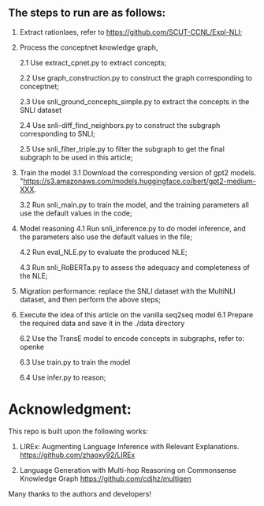 ## The steps to run are as follows:

1. Extract rationlaes, refer to https://github.com/SCUT-CCNL/Expl-NLI;

2. Process the conceptnet knowledge graph,

    2.1 Use extract_cpnet.py to extract concepts;
    
    2.2 Use graph_construction.py to construct the graph corresponding to conceptnet;
    
    2.3 Use snli_ground_concepts_simple.py to extract the concepts in the SNLI dataset
    
    2.4 Use snli-diff_find_neighbors.py to construct the subgraph corresponding to SNLI;
    
    2.5 Use snli_filter_triple.py to filter the subgraph to get the final subgraph to be used in this article;
    
3. Train the model
    3.1 Download the corresponding version of gpt2 models. "https://s3.amazonaws.com/models.huggingface.co/bert/gpt2-medium-XXX.
    
    3.2 Run snli_main.py to train the model, and the training parameters all use the default values ​​in the code;
    
4. Model reasoning
    4.1 Run snli_inference.py to do model inference, and the parameters also use the default values ​​in the file;
    
    4.2 Run eval_NLE.py to evaluate the produced NLE;
    
    4.3 Run snli_RoBERTa.py to assess the adequacy and completeness of the NLE;
    
5. Migration performance: replace the SNLI dataset with the MultiNLI dataset, and then perform the above steps;
6. Execute the idea of ​​this article on the vanilla seq2seq model
    6.1 Prepare the required data and save it in the ./data directory
    
    6.2 Use the TransE model to encode concepts in subgraphs, refer to: openke
    
    6.3 Use train.py to train the model
    
    6.4 Use infer.py to reason;

# Acknowledgment:

This repo is built upon the following works:

1.  LIREx: Augmenting Language Inference with Relevant Explanations.
https://github.com/zhaoxy92/LIREx

2. Language Generation with Multi-hop Reasoning on Commonsense Knowledge Graph
https://github.com/cdjhz/multigen

Many thanks to the authors and developers!
